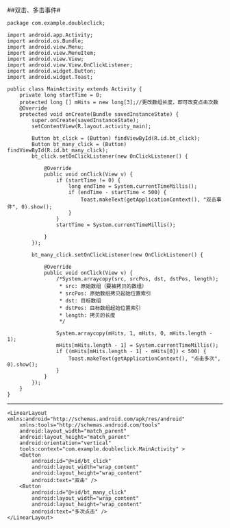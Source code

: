 ##双击、多击事件#

    package com.example.doubleclick;

    import android.app.Activity;
    import android.os.Bundle;
    import android.view.Menu;
    import android.view.MenuItem;
    import android.view.View;
    import android.view.View.OnClickListener;
    import android.widget.Button;
    import android.widget.Toast;

    public class MainActivity extends Activity {
		private long startTime = 0;
		protected long [] mHits = new long[3];//更改数组长度，即可改变点击次数
		@Override
		protected void onCreate(Bundle savedInstanceState) {
			super.onCreate(savedInstanceState);
			setContentView(R.layout.activity_main);
			
			Button bt_click = (Button) findViewById(R.id.bt_click);
			Button bt_many_click = (Button) findViewById(R.id.bt_many_click);
			bt_click.setOnClickListener(new OnClickListener() {
				
				@Override
				public void onClick(View v) {
					if (startTime != 0) {
						long endTime = System.currentTimeMillis();
						if (endTime - startTime < 500) {
							Toast.makeText(getApplicationContext(), "双击事件", 0).show();
						}
					}
					startTime = System.currentTimeMillis();
					
				}
			});
			
			bt_many_click.setOnClickListener(new OnClickListener() {
				
				@Override
				public void onClick(View v) {
					/*System.arraycopy(src, srcPos, dst, dstPos, length);
					 * src: 原始数组（要被拷贝的数组）
					 * srcPos: 原始数组拷贝起始位置索引
					 * dst: 目标数组
					 * dstPos: 目标数组起始位置索引
					 * length: 拷贝的长度
					 */
					
					System.arraycopy(mHits, 1, mHits, 0, mHits.length - 1);
					mHits[mHits.length - 1] = System.currentTimeMillis();
					if ((mHits[mHits.length - 1] - mHits[0]) < 500) {
						Toast.makeText(getApplicationContext(), "点击多次", 0).show();
					}
				}
			});
		}
	}


----------
    <LinearLayout xmlns:android="http://schemas.android.com/apk/res/android"
	    xmlns:tools="http://schemas.android.com/tools"
	    android:layout_width="match_parent"
	    android:layout_height="match_parent"
	    android:orientation="vertical"
	    tools:context="com.example.doubleclick.MainActivity" >
	    <Button
	        android:id="@+id/bt_click"
	        android:layout_width="wrap_content"
	        android:layout_height="wrap_content"
	        android:text="双击" />
	    <Button
	        android:id="@+id/bt_many_click"
	        android:layout_width="wrap_content"
	        android:layout_height="wrap_content"
	        android:text="多次点击" />
    </LinearLayout>
